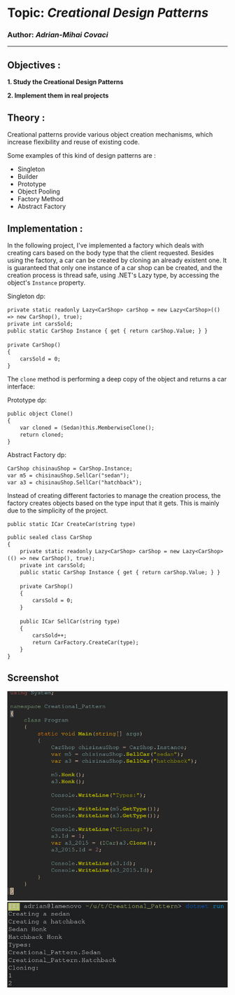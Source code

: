 # Topic: *Creational Design Patterns*
### Author: *Adrian-Mihai Covaci*
------
## Objectives :
__1. Study the Creational Design Patterns__

__2. Implement them in real projects__

## Theory :
Creational patterns provide various object creation mechanisms, which increase flexibility and reuse of existing code.

Some examples of this kind of design patterns are :

   * Singleton
   * Builder
   * Prototype
   * Object Pooling
   * Factory Method
   * Abstract Factory

## Implementation :
In the following project, I've implemented a factory which deals with creating cars based on the body type that the client requested.
Besides using the factory, a car can be created by cloning an already existent one. It is guaranteed that only one instance of a car shop can be created, and the creation process is thread safe, using .NET's Lazy<T> type, by accessing the object's `Instance` property.

Singleton dp:
~~~
private static readonly Lazy<CarShop> carShop = new Lazy<CarShop>(() => new CarShop(), true);
private int carsSold;
public static CarShop Instance { get { return carShop.Value; } }

private CarShop()
{
    carsSold = 0;
}
~~~

The `clone` method is performing a deep copy of the object and returns a car interface:

Prototype dp:
~~~
public object Clone()
{
    var cloned = (Sedan)this.MemberwiseClone();
    return cloned; 
}
~~~
Abstract Factory dp:
~~~
CarShop chisinauShop = CarShop.Instance;
var m5 = chisinauShop.SellCar("sedan");
var a3 = chisinauShop.SellCar("hatchback");
~~~
Instead of creating different factories to manage the creation process, the factory creates objects based on the type input that it gets. This is mainly due to the simplicity of the project.
~~~
public static ICar CreateCar(string type)
~~~
~~~
public sealed class CarShop
{
    private static readonly Lazy<CarShop> carShop = new Lazy<CarShop>(() => new CarShop(), true);
    private int carsSold;
    public static CarShop Instance { get { return carShop.Value; } }

    private CarShop()
    {
        carsSold = 0;
    }

    public ICar SellCar(string type)
    {
        carsSold++;
        return CarFactory.CreateCar(type);
    }
}
~~~

## Screenshot
![Main Pogram](imgs/main_1.png)
![Output](imgs/out_1.png)
